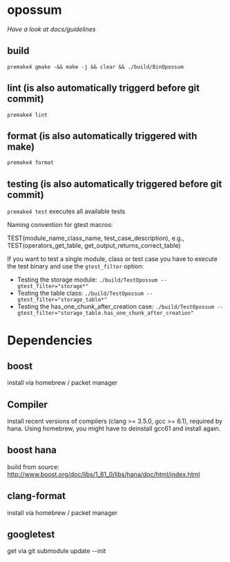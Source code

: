 # opossum

*Have a look at docs/guidelines*

## build
`premake4 gmake -&& make -j && clear && ./build/BinOpossum`

## lint (is also automatically triggerd before git commit)
`premake4 lint`

## format (is also automatically triggered with make)
`premake4 format`

## testing (is also automatically triggered before git commit)
`premake4 test` executes all available tests

Naming convention for gtest macros:

TEST(module_name_class_name, test_case_description), e.g., TEST(operators_get_table, get_output_returns_correct_table)

If you want to test a single module, class or test case you have to execute the test binary and use the `gtest_filter` option:

- Testing the storage module: `./build/TestOpossum --gtest_filter="storage*"`
- Testing the table class: `./build/TestOpossum --gtest_filter="storage_table*"`
- Testing the has_one_chunk_after_creation case: `./build/TestOpossum --gtest_filter="storage_table.has_one_chunk_after_creation"`

# Dependencies

## boost
install via homebrew / packet manager

## Compiler
install recent versions of compilers (clang >= 3.5.0, gcc >= 6.1), required by hana. Using homebrew, you might have to deinstall gcc61 and install again.

## boost hana
build from source: http://www.boost.org/doc/libs/1_61_0/libs/hana/doc/html/index.html

## clang-format
install via homebrew / packet manager

## googletest
get via git submodule update --init